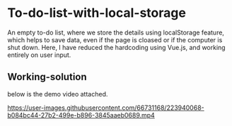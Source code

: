 # To-do-list-with-local-storage
An empty to-do list, where we store the details using localStorage feature, which helps to save data, even if the page is cloased or if the computer is shut down.
Here, I have reduced the hardcoding using Vue.js, and working entirely on user input.

## Working-solution
below is the demo video attached.


https://user-images.githubusercontent.com/66731168/223940068-b084bc44-27b2-499e-b896-3845aaeb0689.mp4

